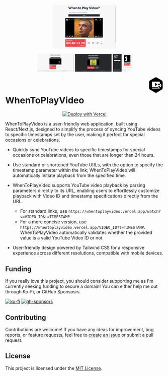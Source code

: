 <p align="center">
<img src="https://github.com/shmugoh/whentoplayvideo/raw/master/docs/1_general_preview.png" width="40%"></img>

<p align="center">
<img src="https://github.com/shmugoh/whentoplayvideo/raw/master/docs/3_day_preview.png" width="23%"></img>
<img src="https://github.com/shmugoh/whentoplayvideo/raw/master/docs/4_dark_timestamp_preview.png" width="23%"></img>
<img src="https://github.com/shmugoh/whentoplayvideo/raw/master/docs/2_general_mobile_preview.png" width="5.6%"></img> <img src="https://github.com/shmugoh/whentoplayvideo/raw/master/docs/5_mobile_preview.png" width="5.6%"></img>
</p>

</p>

<image>
<img align="right" src="https://github.com/shmugoh/whentoplayvideo/raw/master/docs/logo.png" width="10%">
</image>
<h1>WhenToPlayVideo</h1>

<div align="center">

[![Deploy with Vercel](https://vercel.com/button)](https://vercel.com/new/clone?repository-url=https://github.com/shmugoh/whentoplayvideo)

</div>

WhenToPlayVideo is a user-friendly web application, built using React/Next.js, designed to simplify the process of syncing YouTube videos to specific timestamps set by the user, making it perfect for special occasions or celebrations.

- Quickly sync YouTube videos to specific timestamps for special occasions or celebrations, even those that are longer than 24 hours.

- Use standard or shortened YouTube URLs, with the option to specify the timestamp parameter within the link; WhenToPlayVideo will automatically initiate playback from the specified time.

- WhenToPlayVideo supports YouTube video playback by parsing parameters directly to its URL, enabling users to effortlessly customize playback with Video ID and timestamp specifications directly from the URL.

  - For standard links, use `https://whentoplayvideo.vercel.app/watch?v=VIDEO_ID&t=TIMESTAMP`
  - For a more concise version, use `https://whentoplayvideo.vercel.app/VIDEO_ID?t=TIMESTAMP`. WhenToPlayVideo automatically validates whether the provided value is a valid YouTube Video ID or not.

- User-friendly design powered by Tailwind CSS for a responsive experience across different resolutions, compatible with mobile devices.

## Funding

If you really love this project, you should consider supporting me as I'm currently seeking funding to secure a domain! You can either help me out through Ko-Fi, or GitHub Sponsosrs.

[![ko-fi](https://ko-fi.com/img/githubbutton_sm.svg)](https://ko-fi.com/shmugo) [![gh-sponsors](https://img.shields.io/static/v1?label=Sponsor&message=%E2%9D%A4&logo=GitHub&color=%23ff5e5b&style=for-the-badge)](https://github.com/sponsors/shmugoh)

## Contributing

Contributions are welcome! If you have any ideas for improvement, bug reports, or feature requests, feel free to [create an issue](https://github.com/shmugoh/WhenToPlayVideo/issues) or submit a pull request.

## License

This project is licensed under the [MIT License](LICENSE).
